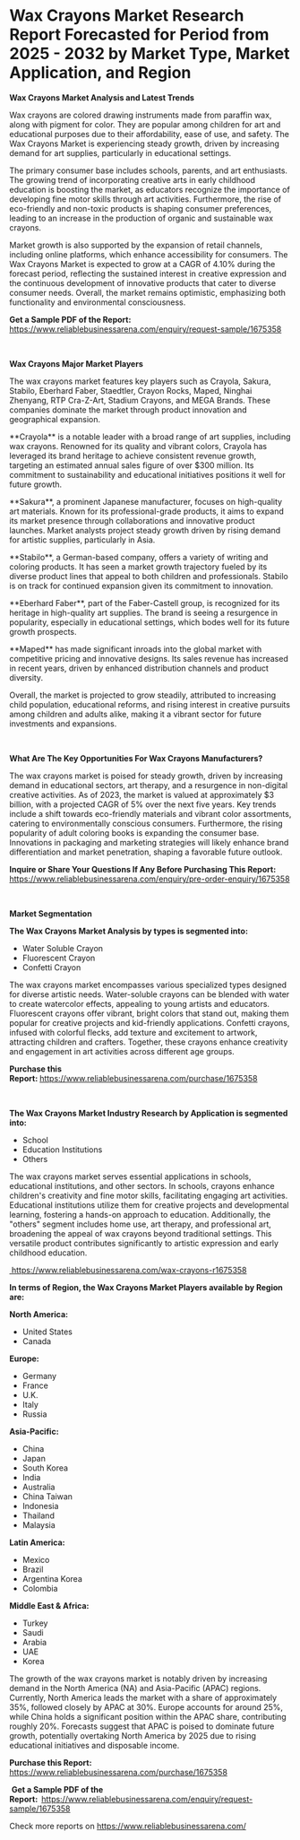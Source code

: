 <p><h1>Wax Crayons Market Research Report Forecasted for Period from 2025 -  2032 by Market Type, Market Application, and Region</h1></p><p><strong>Wax Crayons Market Analysis and Latest Trends</strong></p>
<p><p>Wax crayons are colored drawing instruments made from paraffin wax, along with pigment for color. They are popular among children for art and educational purposes due to their affordability, ease of use, and safety. The Wax Crayons Market is experiencing steady growth, driven by increasing demand for art supplies, particularly in educational settings. </p><p>The primary consumer base includes schools, parents, and art enthusiasts. The growing trend of incorporating creative arts in early childhood education is boosting the market, as educators recognize the importance of developing fine motor skills through art activities. Furthermore, the rise of eco-friendly and non-toxic products is shaping consumer preferences, leading to an increase in the production of organic and sustainable wax crayons. </p><p>Market growth is also supported by the expansion of retail channels, including online platforms, which enhance accessibility for consumers. The Wax Crayons Market is expected to grow at a CAGR of 4.10% during the forecast period, reflecting the sustained interest in creative expression and the continuous development of innovative products that cater to diverse consumer needs. Overall, the market remains optimistic, emphasizing both functionality and environmental consciousness.</p></p>
<p><strong>Get a Sample PDF of the Report:&nbsp;</strong> <a href="https://www.reliablebusinessarena.com/enquiry/request-sample/1675358?utm_campaign=2209&utm_medium=2&utm_source=Github&utm_content=ia&utm_term=04042025&utm_id=wax-crayons">https://www.reliablebusinessarena.com/enquiry/request-sample/1675358</a></p>
<p>&nbsp;</p>
<p><strong>Wax Crayons Major Market Players</strong></p>
<p><p>The wax crayons market features key players such as Crayola, Sakura, Stabilo, Eberhard Faber, Staedtler, Crayon Rocks, Maped, Ninghai Zhenyang, RTP Cra-Z-Art, Stadium Crayons, and MEGA Brands. These companies dominate the market through product innovation and geographical expansion.</p><p>**Crayola** is a notable leader with a broad range of art supplies, including wax crayons. Renowned for its quality and vibrant colors, Crayola has leveraged its brand heritage to achieve consistent revenue growth, targeting an estimated annual sales figure of over $300 million. Its commitment to sustainability and educational initiatives positions it well for future growth.</p><p>**Sakura**, a prominent Japanese manufacturer, focuses on high-quality art materials. Known for its professional-grade products, it aims to expand its market presence through collaborations and innovative product launches. Market analysts project steady growth driven by rising demand for artistic supplies, particularly in Asia.</p><p>**Stabilo**, a German-based company, offers a variety of writing and coloring products. It has seen a market growth trajectory fueled by its diverse product lines that appeal to both children and professionals. Stabilo is on track for continued expansion given its commitment to innovation.</p><p>**Eberhard Faber**, part of the Faber-Castell group, is recognized for its heritage in high-quality art supplies. The brand is seeing a resurgence in popularity, especially in educational settings, which bodes well for its future growth prospects.</p><p>**Maped** has made significant inroads into the global market with competitive pricing and innovative designs. Its sales revenue has increased in recent years, driven by enhanced distribution channels and product diversity.</p><p>Overall, the market is projected to grow steadily, attributed to increasing child population, educational reforms, and rising interest in creative pursuits among children and adults alike, making it a vibrant sector for future investments and expansions.</p></p>
<p>&nbsp;</p>
<p><strong>What Are The Key Opportunities For Wax Crayons Manufacturers?</strong></p>
<p><p>The wax crayons market is poised for steady growth, driven by increasing demand in educational sectors, art therapy, and a resurgence in non-digital creative activities. As of 2023, the market is valued at approximately $3 billion, with a projected CAGR of 5% over the next five years. Key trends include a shift towards eco-friendly materials and vibrant color assortments, catering to environmentally conscious consumers. Furthermore, the rising popularity of adult coloring books is expanding the consumer base. Innovations in packaging and marketing strategies will likely enhance brand differentiation and market penetration, shaping a favorable future outlook.</p></p>
<p><strong>Inquire or Share Your Questions If Any Before Purchasing This Report:</strong> <a href="https://www.reliablebusinessarena.com/enquiry/pre-order-enquiry/1675358?utm_campaign=2209&utm_medium=2&utm_source=Github&utm_content=ia&utm_term=04042025&utm_id=wax-crayons">https://www.reliablebusinessarena.com/enquiry/pre-order-enquiry/1675358</a></p>
<p>&nbsp;</p>
<p><strong>Market Segmentation</strong></p>
<p><strong>The Wax Crayons Market Analysis by types is segmented into:</strong></p>
<p><ul><li>Water Soluble Crayon</li><li>Fluorescent Crayon</li><li>Confetti Crayon</li></ul></p>
<p><p>The wax crayons market encompasses various specialized types designed for diverse artistic needs. Water-soluble crayons can be blended with water to create watercolor effects, appealing to young artists and educators. Fluorescent crayons offer vibrant, bright colors that stand out, making them popular for creative projects and kid-friendly applications. Confetti crayons, infused with colorful flecks, add texture and excitement to artwork, attracting children and crafters. Together, these crayons enhance creativity and engagement in art activities across different age groups.</p></p>
<p><strong>Purchase this Report:&nbsp;</strong><a href="https://www.reliablebusinessarena.com/purchase/1675358?utm_campaign=2209&utm_medium=2&utm_source=Github&utm_content=ia&utm_term=04042025&utm_id=wax-crayons">https://www.reliablebusinessarena.com/purchase/1675358</a></p>
<p>&nbsp;</p>
<p><strong>The Wax Crayons Market Industry Research by Application is segmented into:</strong></p>
<p><ul><li>School</li><li>Education Institutions</li><li>Others</li></ul></p>
<p><p>The wax crayons market serves essential applications in schools, educational institutions, and other sectors. In schools, crayons enhance children's creativity and fine motor skills, facilitating engaging art activities. Educational institutions utilize them for creative projects and developmental learning, fostering a hands-on approach to education. Additionally, the "others" segment includes home use, art therapy, and professional art, broadening the appeal of wax crayons beyond traditional settings. This versatile product contributes significantly to artistic expression and early childhood education.</p></p>
<p><a href="https://www.reliablebusinessarena.com/wax-crayons-r1675358?utm_campaign=2209&utm_medium=2&utm_source=Github&utm_content=ia&utm_term=04042025&utm_id=wax-crayons">&nbsp;https://www.reliablebusinessarena.com/wax-crayons-r1675358</a></p>
<p><strong>In terms of Region, the Wax Crayons Market Players available by Region are:</strong></p>
<p>
    <p> <strong> North America: </strong>
        <ul>
            <li>United States</li>
            <li>Canada</li>
        </ul>
        </p> 
    <p> <strong> Europe: </strong>
        <ul>
            <li>Germany</li>
            <li>France</li>
            <li>U.K.</li>
            <li>Italy</li>
            <li>Russia</li>
        </ul>
        </p> 
    <p> <strong> Asia-Pacific: </strong>
        <ul>
            <li>China</li>
            <li>Japan</li>
            <li>South Korea</li>
            <li>India</li>
            <li>Australia</li>
            <li>China Taiwan</li>
            <li>Indonesia</li>
            <li>Thailand</li>
            <li>Malaysia</li>
        </ul>
        </p> 
    <p> <strong> Latin America: </strong>
        <ul>
            <li>Mexico</li>
            <li>Brazil</li>
            <li>Argentina Korea</li>
            <li>Colombia</li>
        </ul>
        </p> 
    <p> <strong> Middle East & Africa: </strong>
        <ul>
            <li>Turkey</li>
            <li>Saudi</li>
            <li>Arabia</li>
            <li>UAE</li>
            <li>Korea</li>
        </ul>
    </p>
    </p>
<p><p>The growth of the wax crayons market is notably driven by increasing demand in the North America (NA) and Asia-Pacific (APAC) regions. Currently, North America leads the market with a share of approximately 35%, followed closely by APAC at 30%. Europe accounts for around 25%, while China holds a significant position within the APAC share, contributing roughly 20%. Forecasts suggest that APAC is poised to dominate future growth, potentially overtaking North America by 2025 due to rising educational initiatives and disposable income.</p></p>
<p><strong>Purchase this Report: </strong><a href="https://www.reliablebusinessarena.com/purchase/1675358?utm_campaign=2209&utm_medium=2&utm_source=Github&utm_content=ia&utm_term=04042025&utm_id=wax-crayons">https://www.reliablebusinessarena.com/purchase/1675358</a></p>
<p>&nbsp;<strong>Get a Sample PDF of the Report:&nbsp;&nbsp;</strong><a href="https://www.reliablebusinessarena.com/enquiry/request-sample/1675358?utm_campaign=2209&utm_medium=2&utm_source=Github&utm_content=ia&utm_term=04042025&utm_id=wax-crayons">https://www.reliablebusinessarena.com/enquiry/request-sample/1675358</a></p>
<p><strong></strong></p>
<p>Check more reports on <a href="https://www.reliablebusinessarena.com/?utm_campaign=2209&utm_medium=2&utm_source=Github&utm_content=ia&utm_term=04042025&utm_id=wax-crayons">https://www.reliablebusinessarena.com/</a></p>